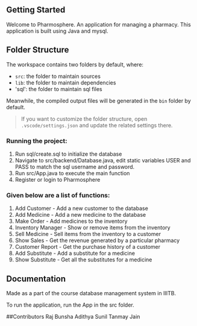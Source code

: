 ## Getting Started

Welcome to Pharmosphere. An application for managing a pharmacy. This application is built using Java and mysql.

## Folder Structure

The workspace contains two folders by default, where:

- `src`: the folder to maintain sources
- `lib`: the folder to maintain dependencies
- 'sql': the folder to maintain sql files

Meanwhile, the compiled output files will be generated in the `bin` folder by default.

> If you want to customize the folder structure, open `.vscode/settings.json` and update the related settings there.

### Running the project:

1. Run sql/create.sql to initialize the database
2. Navigate to src/backend/Database.java, edit static variables USER and PASS to match the sql username and password.
3. Run src/App.java to execute the main function
4. Register or login to Pharmosphere

### Given below are a list of functions:

1. Add Customer - Add a new customer to the database
2. Add Medicine - Add a new medicine to the database
3. Make Order - Add medicines to the inventory
4. Inventory Manager - Show or remove items from the inventory
5. Sell Medicine - Sell items from the inventory to a customer
6. Show Sales - Get the revenue generated by a particular pharmacy
7. Customer Report - Get the purchase history of a customer
8. Add Substitute - Add a substitute for a medicine
9. Show Substitute - Get all the substitutes for a medicine

## Documentation

Made as a part of the course database management system in IIITB.

To run the application, run the App in the src folder.

##Contributors
Raj Bunsha
Adithya Sunil
Tanmay Jain
